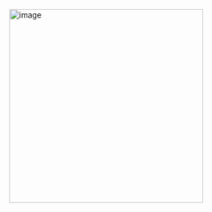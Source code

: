 <img width="351" alt="image" src="https://user-images.githubusercontent.com/101664225/160671245-522c2e63-a0f4-458a-9f56-2af8674d755c.png">
